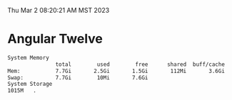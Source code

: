 Thu Mar  2 08:20:21 AM MST 2023

# Angular Twelve

```bash
System Memory
               total        used        free      shared  buff/cache   available
Mem:           7.7Gi       2.5Gi       1.5Gi       112Mi       3.6Gi       4.7Gi
Swap:          7.7Gi        10Mi       7.6Gi
System Storage
1015M	.
```
